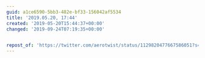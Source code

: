 ```yaml
---
guid: a1ce6590-5bb3-482e-bf33-156042af5534
title: '2019.05.20, 17:44'
created: '2019-05-20T15:44:37+00:00'
changed: '2019-09-24T07:19:35+00:00'


repost_of: 'https://twitter.com/aerotwist/status/1129820477667586051?s=19'
---
```


